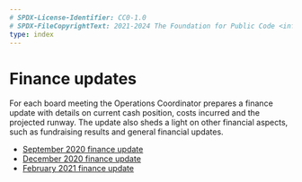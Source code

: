 ```yaml
---
# SPDX-License-Identifier: CC0-1.0
# SPDX-FileCopyrightText: 2021-2024 The Foundation for Public Code <info@publiccode.net>
type: index
---
```


# Finance updates

For each board meeting the Operations Coordinator prepares a finance update with details on current cash position, costs incurred and the projected runway. The update also sheds a light on other financial aspects, such as fundraising results and general financial updates.

* [September 2020 finance update](finance-update-september-2020.md)
* [December 2020 finance update](finance-update-december-2020.md)
* [February 2021 finance update](finance-update-february-2021.md)
